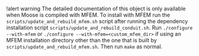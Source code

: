 !alert warning
The detailed documentation of this object is only available when Moose is compiled with MFEM.
To install with MFEM run the `scripts/update_and_rebuild_mfem.sh` script after running the
dependency installation script `scripts/update_and_rebuild_conduit.sh`. Run `./configure --with-mfem`
or `./configure --with-mfem=<custom_mfem_dir>` if using an MFEM installation directory other than
the one that is built by `scripts/update_and_rebuild_mfem.sh`. Then run `make` as normal.
